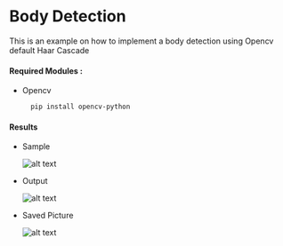 # Body Detection 
This is an example on how to implement a body detection using Opencv default Haar Cascade 
#### Required Modules :
  - Opencv   
    ```bash
      pip install opencv-python
#### Results 
  
 - Sample 
   
   ![alt text](https://github.com/moadmmh/Python-Heaven/blob/master/Body_Detection/sample1.jpg)
  
 
 - Output 
   
   ![alt text](https://github.com/moadmmh/Python-Heaven/blob/master/Body_Detection/Output_frame.PNG)
  
 
 - Saved Picture  
   
   ![alt text](https://github.com/moadmmh/Python-Heaven/blob/master/Body_Detection/out_sample.jpg)
